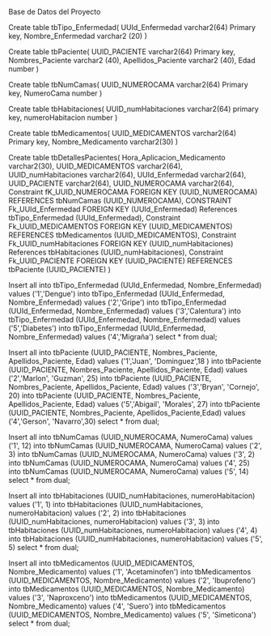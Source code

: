 Base de Datos del Proyecto

Create table tbTipo_Enfermedad( 
UUId_Enfermedad varchar2(64) Primary key,
Nombre_Enfermedad varchar2 (20) )

Create table tbPaciente(
UUID_PACIENTE varchar2(64) Primary key, 
Nombres_Paciente varchar2 (40), 
Apellidos_Paciente varchar2 (40), 
Edad number )

Create table tbNumCamas( 
UUID_NUMEROCAMA varchar2(64) Primary key, 
NumeroCama number )

Create table tbHabitaciones( 
UUID_numHabitaciones varchar2(64) primary key, 
numeroHabitacion number )

Create table tbMedicamentos( 
UUID_MEDICAMENTOS varchar2(64) Primary key,
Nombre_Medicamento varchar2(30) )

Create table tbDetallesPacientes( 
Hora_Aplicacion_Medicamento varchar2(30), 
UUID_MEDICAMENTOS varchar2(64), 
UUID_numHabitaciones varchar2(64), 
UUId_Enfermedad varchar2(64),
UUID_PACIENTE varchar2(64),
UUID_NUMEROCAMA varchar2(64), 
Constraint fK_UUID_NUMEROCAMA 
FOREIGN KEY (UUID_NUMEROCAMA)
REFERENCES tbNumCamas (UUID_NUMEROCAMA), 
CONSTRAINT Fk_UUId_Enfermedad 
FOREIGN KEY (UUId_Enfermedad) 
References tbTipo_Enfermedad (UUId_Enfermedad),
Constraint Fk_UUID_MEDICAMENTOS 
FOREIGN KEY (UUID_MEDICAMENTOS)
REFERENCES tbMedicamentos (UUID_MEDICAMENTOS),
Constraint Fk_UUID_numHabitaciones 
FOREIGN KEY (UUID_numHabitaciones)
References tbHabitaciones (UUID_numHabitaciones), 
Constraint Fk_UUID_PACIENTE
FOREIGN KEY (UUID_PACIENTE)
REFERENCES tbPaciente (UUID_PACIENTE)
)

Insert all 
into tbTipo_Enfermedad (UUId_Enfermedad, Nombre_Enfermedad) values ('1','Dengue')
into tbTipo_Enfermedad (UUId_Enfermedad, Nombre_Enfermedad) values ('2','Gripe')
into tbTipo_Enfermedad (UUId_Enfermedad, Nombre_Enfermedad) values ('3','Calentura')
into tbTipo_Enfermedad (UUId_Enfermedad, Nombre_Enfermedad) values ('5','Diabetes')
into tbTipo_Enfermedad (UUId_Enfermedad, Nombre_Enfermedad) values ('4','Migraña')
select * from dual;

Insert all 
into tbPaciente (UUID_PACIENTE, Nombres_Paciente, Apellidos_Paciente, Edad) values ('1','Juan', 'Dominguez',18 )
into tbPaciente (UUID_PACIENTE, Nombres_Paciente, Apellidos_Paciente, Edad) values ('2','Marlon', 'Guzman', 25)
into tbPaciente (UUID_PACIENTE, Nombres_Paciente, Apellidos_Paciente, Edad) values ('3','Bryan', 'Cornejo', 20)
into tbPaciente (UUID_PACIENTE, Nombres_Paciente, Apellidos_Paciente, Edad) values ('5','Abigail', 'Morales', 27)
into tbPaciente (UUID_PACIENTE, Nombres_Paciente, Apellidos_Paciente,Edad) values ('4','Gerson', 'Navarro',30)
select * from dual;

Insert all 
into tbNumCamas (UUID_NUMEROCAMA, NumeroCama) values ('1', 12)
into tbNumCamas (UUID_NUMEROCAMA, NumeroCama) values ('2', 3)
into tbNumCamas (UUID_NUMEROCAMA, NumeroCama) values ('3', 2)
into tbNumCamas (UUID_NUMEROCAMA, NumeroCama) values ('4', 25)
into tbNumCamas (UUID_NUMEROCAMA, NumeroCama) values ('5', 14)
select * from dual;

Insert all 
into tbHabitaciones (UUID_numHabitaciones, numeroHabitacion) values ('1', 1)
into tbHabitaciones (UUID_numHabitaciones, numeroHabitacion) values ('2', 2)
into tbHabitaciones (UUID_numHabitaciones, numeroHabitacion) values ('3', 3)
into tbHabitaciones (UUID_numHabitaciones, numeroHabitacion) values ('4', 4)
into tbHabitaciones (UUID_numHabitaciones, numeroHabitacion) values ('5', 5)
select * from dual;

Insert all 
into tbMedicamentos (UUID_MEDICAMENTOS, Nombre_Medicamento) values ('1', 'Acetaminofen')
into tbMedicamentos (UUID_MEDICAMENTOS, Nombre_Medicamento) values ('2', 'Ibuprofeno')
into tbMedicamentos (UUID_MEDICAMENTOS, Nombre_Medicamento) values ('3', 'Naproxceno')
into tbMedicamentos (UUID_MEDICAMENTOS, Nombre_Medicamento) values ('4', 'Suero')
into tbMedicamentos (UUID_MEDICAMENTOS, Nombre_Medicamento) values ('5', 'Simeticona')
select * from dual;
